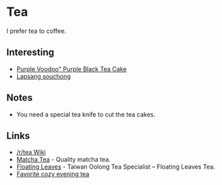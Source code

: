 # Tea

I prefer tea to coffee.

## Interesting

- [Purple Voodoo" Purple Black Tea Cake](https://yunnansourcing.com/products/purple-voodoo-purple-black-tea-cake-spring-2018)
- [Lapsang souchong](https://en.wikipedia.org/wiki/Lapsang_souchong)

## Notes

- You need a special tea knife to cut the tea cakes.

## Links

- [/r/tea Wiki](https://www.reddit.com/r/tea/wiki/index)
- [Matcha Tea](https://matcha.com/) - Quality matcha tea.
- [Floating Leaves](https://floatingleaves.com/) - Taiwan Oolong Tea Specialist – Floating Leaves Tea.
- [Favorite cozy evening tea](https://merveilles.town/@dualhammers/104827337713174479)
